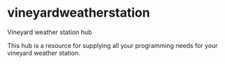 # vineyardweatherstation
Vineyard weather station hub

This hub is a resource for supplying all your programming needs for your vineyard weather station.
